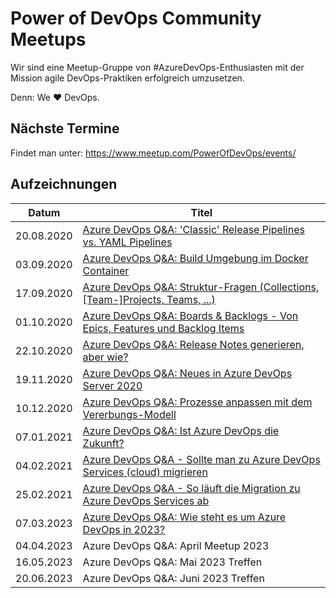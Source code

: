 # Power of DevOps Community Meetups

Wir sind eine Meetup-Gruppe von #AzureDevOps-Enthusiasten mit der Mission agile DevOps-Praktiken erfolgreich umzusetzen.

Denn: We ♥ DevOps.

## Nächste Termine

Findet man unter: https://www.meetup.com/PowerOfDevOps/events/

## Aufzeichnungen

Datum      | Titel
-----------|------
20.08.2020 | [Azure DevOps Q&A: 'Classic' Release Pipelines vs. YAML Pipelines][M20.08.2020] 
03.09.2020 | [Azure DevOps Q&A: Build Umgebung im Docker Container][M03.09.2020]
17.09.2020 | [Azure DevOps Q&A: Struktur-Fragen (Collections, [Team-]Projects, Teams, ...)][M17.09.2020]
01.10.2020 | [Azure DevOps Q&A: Boards & Backlogs - Von Epics, Features und Backlog Items][M01.10.2020]
22.10.2020 | [Azure DevOps Q&A: Release Notes generieren, aber wie?][M22.10.2020]
19.11.2020 | [Azure DevOps Q&A: Neues in Azure DevOps Server 2020][M19.11.2020]
10.12.2020 | [Azure DevOps Q&A: Prozesse anpassen mit dem Vererbungs-Modell][M10.12.2020]
07.01.2021 | [Azure DevOps Q&A: Ist Azure DevOps die Zukunft?][M07.01.2021]
04.02.2021 | [Azure DevOps Q&A - Sollte man zu Azure DevOps Services (cloud) migrieren][M04.02.2021]
25.02.2021 | [Azure DevOps Q&A - So läuft die Migration zu Azure DevOps Services ab][M25.02.2021]
07.03.2023 | [Azure DevOps Q&A: Wie steht es um Azure DevOps in 2023?][M07.03.2023]
04.04.2023 | Azure DevOps Q&A: April Meetup 2023
16.05.2023 | Azure DevOps Q&A: Mai 2023 Treffen
20.06.2023 | Azure DevOps Q&A: Juni 2023 Treffen

[M20.08.2020]: https://youtu.be/KIwsokDk6zE 
[M03.09.2020]: https://youtu.be/bojwO76xSQM 
[M17.09.2020]: https://youtu.be/rnCoAgWl6uM 
[M01.10.2020]: https://youtu.be/xAuFeCdgYs0 
[M22.10.2020]: https://youtu.be/IKFg617M6GU
[M19.11.2020]: https://youtu.be/k3Y2I1_ux2A
[M10.12.2020]: https://youtu.be/Ft_mO-Ws1BA
[M07.01.2021]: https://youtu.be/w6Ohn6FD8zE
[M04.02.2021]: https://youtu.be/Zyplj1f5WIs
[M25.02.2021]: https://youtu.be/PXcFG4s6s5M
[M07.03.2023]: https://youtu.be/TDjkWNCSndo
[M04.04.2023]: --
[M16.05.2023]: --
[M20.06.2023]: --
